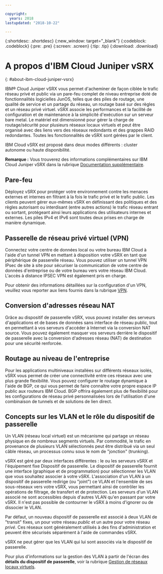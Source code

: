 ```yaml
---

copyright:
  years: 2018
lastupdated: "2018-10-22"

---
```


{:shortdesc: .shortdesc}
{:new_window: target="_blank"}
{:codeblock: .codeblock}
{:pre: .pre}
{:screen: .screen}
{:tip: .tip}
{:download: .download}

# A propos d'IBM Cloud Juniper vSRX
{: #about-ibm-cloud-juniper-vsrx}

IBM® Cloud Juniper vSRX vous permet d'acheminer de façon ciblée le trafic réseau privé et public via un pare-feu complet de niveau entreprise doté de fonctionnalités logicielles JunOS, telles que des piles de routage, une qualité de service et un partage du réseau, un routage basé sur des règles et un réseau privé virtuel. vSRX associe les performances et la facilité de configuration et de maintenance à la simplicité d'exécution sur un serveur bare metal. Le matériel est dimensionné pour gérer la charge de routage/sécurité pour plusieurs réseaux locaux virtuels et peut être organisé avec des liens vers des réseaux redondants et des grappes RAID redondantes. Toutes les fonctionnalités de vSRX sont gérées par le client.

IBM Cloud vSRX est proposé dans deux modes différents : cluster autonome ou haute disponibilité.

**Remarque :** Vous trouverez des informations complémentaires sur IBM Cloud Juniper vSRX dans la rubrique [Documentation supplémentaire](/docs/infrastructure/vsrx?topic=vsrx-supplemental-ibm-cloud-juniper-vsrx-documentation).

## Pare-feu
Déployez vSRX pour protéger votre environnement contre les menaces externes et internes en filtrant à la fois le trafic privé et le trafic public. Les clients peuvent gérer eux-mêmes vSRX en définissant des politiques et des règles autorisant ou interdisant (entre autres actions) le trafic réseau entrant ou sortant, protégeant ainsi leurs applications des utilisateurs internes et externes. Les piles IPv4 et IPv6 sont toutes deux prises en charge de manière dynamique.

## Passerelle de réseau privé virtuel (VPN)
Connectez votre centre de données local ou votre bureau IBM Cloud à l'aide d'un tunnel VPN en mettant à disposition votre vSRX en tant que périphérique de passerelle réseau. Vous pouvez utiliser un tunnel VPN IPsec de site à site pour sécuriser la communication de votre centre de données d'entreprise ou de votre bureau vers votre réseau IBM Cloud. L'accès à distance IPSEC VPN est également pris en charge.

Pour obtenir des informations détaillées sur la configuration d'un VPN, veuillez vous reporter aux liens fournis dans la rubrique [VPN](/docs/infrastructure/vsrx?topic=vsrx-working-with-vpn#working-with-vpn).

## Conversion d'adresses réseau NAT
Grâce au dispositif de passerelle vSRX, vous pouvez installer des serveurs d'applications et de bases de données sans interface de réseau public, tout en permettant à vos serveurs d'accéder à Internet via la conversion NAT source. Vous pouvez également masquer vos serveurs derrière le dispositif de passerelle avec la conversion d'adresses réseau (NAT) de destination pour une sécurité renforcée.

## Routage au niveau de l'entreprise
Pour les applications multiniveaux installées sur différents réseaux isolés, vSRX vous permet de créer une connectivité entre ces réseaux avec une plus grande flexibilité. Vous pouvez configurer le routage dynamique à l'aide de BGP, ce qui vous permet de faire connaître votre propre espace IP public aux routeurs IBM Cloud. BGP offrira également plus de flexibilité pour les configurations de réseau privé personnalisées lors de l'utilisation d'une combinaison de tunnels et de solutions de lien direct.

## Concepts sur les VLAN et le rôle du dispositif de passerelle
Un VLAN (réseau local virtuel) est un mécanisme qui partage un réseau physique en de nombreux segments virtuels. Par commodité, le trafic en provenance de plusieurs VLAN sélectionnés peut être distribué via un seul câble réseau, un processus connu sous le nom de "jonction" (trunking).

vSRX est géré par deux interfaces différentes : le ou les serveurs vSRX et l'équipement fixe Dispositif de passerelle. Le dispositif de passerelle fournit une interface (graphique et de programmation) pour sélectionner les VLAN que vous souhaitez associer à votre vSRX. L'association d'un VLAN à un dispositif de passerelle redirige (ou "joint") ce VLAN et l'ensemble de ses sous-réseaux vers votre vSRX, vous permettant ainsi de contrôler les opérations de filtrage, de transfert et de protection. Les serveurs d'un VLAN associé ne sont accessibles depuis d'autres VLAN qu'en passant par votre vSRX. Il n'est pas possible de contourner le vSRX à moins d'ignorer ou de dissocier le VLAN.

Par défaut, un nouveau dispositif de passerelle est associé à deux VLAN de "transit" fixes, un pour votre réseau _public_ et un autre pour votre réseau _privé_. Ces réseaux sont généralement utilisés à des fins d'administration et peuvent être sécurisés séparément à l'aide de commandes vSRX.

vSRX ne peut gérer que les VLAN qui lui sont associés via le dispositif de passerelle.

Pour plus d'informations sur la gestion des VLAN à partir de l'écran des **détails du dispositif de passerelle**, voir la rubrique [Gestion de réseaux locaux virtuels](/docs/infrastructure/vsrx?topic=vsrx-managing-ibm-vlans).
